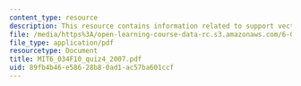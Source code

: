 ```yaml
---
content_type: resource
description: This resource contains information related to support vector machines.
file: /media/https%3A/open-learning-course-data-rc.s3.amazonaws.com/6-034-artificial-intelligence-fall-2010/89fb4b46e58628b80ad1ac57ba601ccf_MIT6_034F10_quiz4_2007.pdf
file_type: application/pdf
resourcetype: Document
title: MIT6_034F10_quiz4_2007.pdf
uid: 89fb4b46-e586-28b8-0ad1-ac57ba601ccf
---
```

